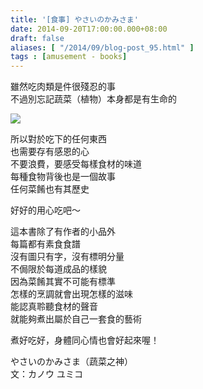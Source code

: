 ```yaml
---
title: '[食事] やさいのかみさま'
date: 2014-09-20T17:00:00.000+08:00
draft: false
aliases: [ "/2014/09/blog-post_95.html" ]
tags : [amusement - books]
---
```


雖然吃肉類是件很殘忍的事  
不過別忘記蔬菜（植物）本身都是有生命的  

![](/images/vegbook.jpg)

所以對於吃下的任何東西  
也需要存有感恩的心  
不要浪費，要感受每樣食材的味道  
每種食物背後也是一個故事  
任何菜餚也有其歷史  
  
好好的用心吃吧～  
  
這本書除了有作者的小品外  
每篇都有素食食譜  
沒有圖只有字，沒有標明分量  
不侷限於每道成品的樣貌  
因為菜餚其實不可能有標準  
怎樣的烹調就會出現怎樣的滋味  
能認真聆聽食材的聲音  
就能夠煮出屬於自己一套食的藝術  
  
煮好吃好，身體同心情也會好起來喔！  
  
やさいのかみさま（蔬菜之神）  
文：カノウ ユミコ
